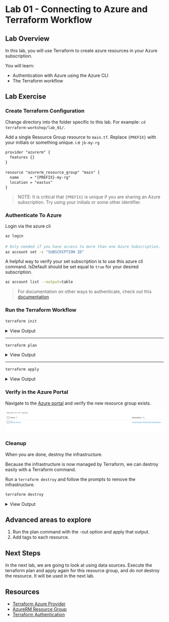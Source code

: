 # Lab 01 - Connecting to Azure and Terraform Workflow

## Lab Overview

In this lab, you will use Terraform to create azure resources in your Azure subscription.

You will learn:

* Authentication with Azure using the Azure CLI
* The Terraform workflow

## Lab Exercise

### Create Terraform Configuration

Change directory into the folder specific to this lab.
For example: `cd terraform-workshop/lab_01/`.

Add a single Resource Group resource to `main.tf`. Replace `{PREFIX}` with your initials or something unique. i.e `jb-my-rg`
``` hcl
provider "azurerm" {
  features {}
}

resource "azurerm_resource_group" "main" {
  name     = "{PREFIX}-my-rg"
  location = "eastus"
}
```

> NOTE: It is critical that `{PREFIX}` is unique if you are sharing an Azure subscription.  Try using your initials or some other identifier.

### Authenticate To Azure

Login via the azure cli

```sh
az login

# Only needed if you have access to more than one Azure Subscription.
az account set -s "SUBSCRIPTION ID"
```

A helpful way to verify your set subscription is to use this azure cli command. IsDefault should be set equal to `true` for your desired subscription.

``` sh
az account list --output=table
```

> For documentation on other ways to authenticate, check out this [documentation](https://www.terraform.io/docs/providers/azurerm/guides/service_principal_client_secret.html)

### Run the Terraform Workflow

```sh
terraform init
```

<details><summary>View Output</summary>
<p>

```sh
$ terraform init

Initializing the backend...

Initializing provider plugins...
- Checking for available provider plugins...
- Downloading plugin for provider "azurerm" (hashicorp/azurerm) 2.22.0...

The following providers do not have any version constraints in configuration,
so the latest version was installed.

To prevent automatic upgrades to new major versions that may contain breaking
changes, it is recommended to add version = "..." constraints to the
corresponding provider blocks in configuration, with the constraint strings
suggested below.

* provider.azurerm: version = "~> 2.22"

Terraform has been successfully initialized!

You may now begin working with Terraform. Try running "terraform plan" to see
any changes that are required for your infrastructure. All Terraform commands
should now work.

If you ever set or change modules or backend configuration for Terraform,
rerun this command to reinitialize your working directory. If you forget, other
commands will detect it and remind you to do so if necessary.
```

</p>
</details>

---

``` sh
terraform plan
```

<details><summary>View Output</summary>
<p>

```sh
$ terraform plan
Refreshing Terraform state in-memory prior to plan...
The refreshed state will be used to calculate this plan, but will not be
persisted to local or remote state storage.


------------------------------------------------------------------------

An execution plan has been generated and is shown below.
Resource actions are indicated with the following symbols:
  + create

Terraform will perform the following actions:

  # azurerm_resource_group.main will be created
  + resource "azurerm_resource_group" "main" {
      + id       = (known after apply)
      + location = "eastus"
      + name     = "jb-my-rg"
    }

Plan: 1 to add, 0 to change, 0 to destroy.

------------------------------------------------------------------------

Note: You didn't specify an "-out" parameter to save this plan, so Terraform
can't guarantee that exactly these actions will be performed if
"terraform apply" is subsequently run.
```

</p>
</details>

---

``` sh
terraform apply
```
<details><summary>View Output</summary>
<p>

```sh
$ terraform apply

An execution plan has been generated and is shown below.
Resource actions are indicated with the following symbols:
  + create

Terraform will perform the following actions:

  # azurerm_resource_group.main will be created
  + resource "azurerm_resource_group" "main" {
      + id       = (known after apply)
      + location = "eastus"
      + name     = "jb-my-rg"
    }

Plan: 1 to add, 0 to change, 0 to destroy.

Do you want to perform these actions?
  Terraform will perform the actions described above.
  Only 'yes' will be accepted to approve.

  Enter a value: yes

azurerm_resource_group.main: Creating...
azurerm_resource_group.main: Creation complete after 1s [id=/subscriptions/6a3a86cc-566e-4d64-bb47-52ca7cf96384/resourceGroups/jb-my-rg]

Apply complete! Resources: 1 added, 0 changed, 0 destroyed.
```
</p>
</details>

### Verify in the Azure Portal

Navigate to the [Azure portal](https://portal.azure.com/) and verify the new resource group exists.

![Resource Group]("../../img/ResourceGroup.png)

### Cleanup

When you are done, destroy the infrastructure.

Because the infrastructure is now managed by Terraform, we can destroy easily with a Terraform command.

Run a `terraform destroy` and follow the prompts to remove the infrastructure.

```sh
terraform destroy
```

<details><summary>View Output</summary>
<p>

```sh
$ terraform destroy
azurerm_resource_group.main: Refreshing state... [id=/subscriptions/6a3a86cc-566e-4d64-bb47-52ca7cf96384/resourceGroups/jb-my-rg]

An execution plan has been generated and is shown below.
Resource actions are indicated with the following symbols:
  - destroy

Terraform will perform the following actions:

  # azurerm_resource_group.main will be destroyed
  - resource "azurerm_resource_group" "main" {
      - id       = "/subscriptions/6a3a86cc-566e-4d64-bb47-52ca7cf96384/resourceGroups/jb-my-rg" -> null
      - location = "eastus" -> null
      - name     = "jb-my-rg" -> null
      - tags     = {} -> null
    }

Plan: 0 to add, 0 to change, 1 to destroy.

Do you really want to destroy all resources?
  Terraform will destroy all your managed infrastructure, as shown above.
  There is no undo. Only 'yes' will be accepted to confirm.

  Enter a value: yes

azurerm_resource_group.main: Destroying... [id=/subscriptions/6a3a86cc-566e-4d64-bb47-52ca7cf96384/resourceGroups/jb-my-rg]
azurerm_resource_group.main: Still destroying... [id=/subscriptions/6a3a86cc-566e-4d64-bb47-52ca7cf96384/resourceGroups/jb-my-rg, 10s elapsed]
azurerm_resource_group.main: Still destroying... [id=/subscriptions/6a3a86cc-566e-4d64-bb47-52ca7cf96384/resourceGroups/jb-my-rg, 20s elapsed]
azurerm_resource_group.main: Still destroying... [id=/subscriptions/6a3a86cc-566e-4d64-bb47-52ca7cf96384/resourceGroups/jb-my-rg, 30s elapsed]
azurerm_resource_group.main: Still destroying... [id=/subscriptions/6a3a86cc-566e-4d64-bb47-52ca7cf96384/resourceGroups/jb-my-rg, 40s elapsed]
azurerm_resource_group.main: Destruction complete after 47s

Destroy complete! Resources: 1 destroyed.
```
</p>
</details>

## Advanced areas to explore

  1. Run the plan command with the -out option and apply that output.
  2. Add tags to each resource.

## Next Steps

In the next lab, we are going to look at using data sources.  Execute the terraform plan and apply again for this resource group, and *do not* destroy the resource.  It will be used in the next lab.

## Resources

- [Terraform Azure Provider](https://www.terraform.io/docs/providers/azurerm/index.html)
- [AzureRM Resource Group](https://www.terraform.io/docs/providers/azurerm/r/resource_group.html)
- [Terraform Authentication](https://www.terraform.io/docs/providers/azurerm/guides/service_principal_client_secret.html)
